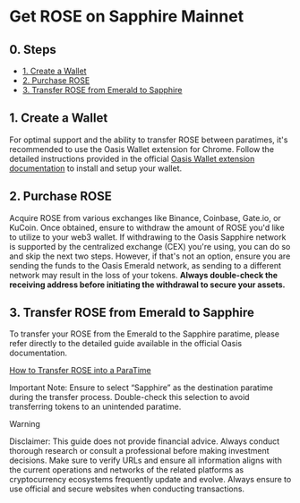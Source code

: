 # Get ROSE on Sapphire Mainnet

## 0. Steps

- [1. Create a Wallet](#1-create-a-wallet)
- [2. Purchase ROSE](#2-purchase-rose)
- [3. Transfer ROSE from Emerald to Sapphire](#3-transfer-rose-from-emerald-to-sapphire)

## 1. Create a Wallet

For optimal support and the ability to transfer ROSE between paratimes, it's recommended to use the Oasis Wallet extension for Chrome. Follow the detailed instructions provided in the official [Oasis Wallet extension documentation](https://docs.oasis.io/general/manage-tokens/oasis-wallets/browser-extension/#install-the-oasis-wallet-via-chrome-web-store) to install and setup your wallet.

## 2. Purchase ROSE

Acquire ROSE from various exchanges like Binance, Coinbase, Gate.io, or KuCoin. Once obtained, ensure to withdraw the amount of ROSE you'd like to utilize to your web3 wallet. If withdrawing to the Oasis Sapphire network is supported by the centralized exchange (CEX) you're using, you can do so and skip the next two steps. However, if that's not an option, ensure you are sending the funds to the Oasis Emerald network, as sending to a different network may result in the loss of your tokens. **Always double-check the receiving address before initiating the withdrawal to secure your assets.**

## 3. Transfer ROSE from Emerald to Sapphire

To transfer your ROSE from the Emerald to the Sapphire paratime, please refer directly to the detailed guide available in the official Oasis documentation.

[How to Transfer ROSE into a ParaTime](https://docs.oasis.io/general/manage-tokens/how-to-transfer-rose-into-paratime)

Important Note: Ensure to select “Sapphire” as the destination paratime during the transfer process. Double-check this selection to avoid transferring tokens to an unintended paratime.

> [!WARNING]
> Disclaimer: This guide does not provide financial advice. Always conduct thorough research or consult a professional before making investment decisions. Make sure to verify URLs and ensure all information aligns with the current operations and networks of the related platforms as cryptocurrency ecosystems frequently update and evolve. Always ensure to use official and secure websites when conducting transactions.
